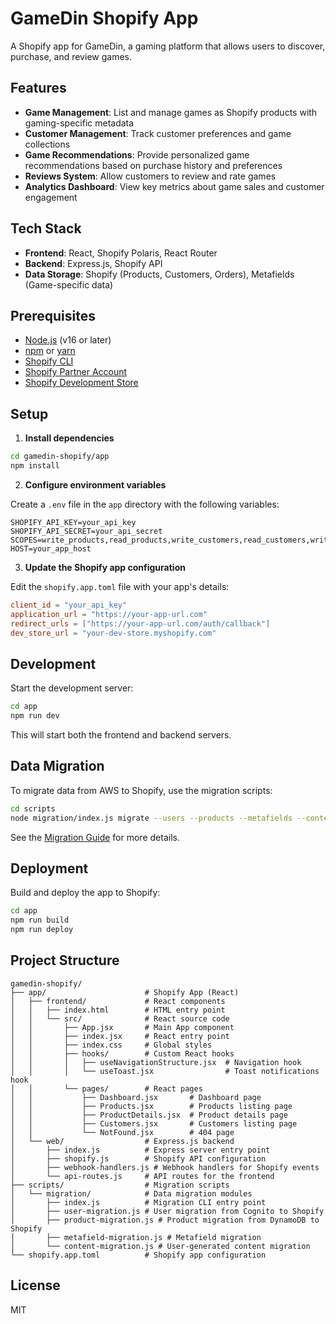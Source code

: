# GameDin Shopify App

A Shopify app for GameDin, a gaming platform that allows users to discover, purchase, and review games.

## Features

- **Game Management**: List and manage games as Shopify products with gaming-specific metadata
- **Customer Management**: Track customer preferences and game collections
- **Game Recommendations**: Provide personalized game recommendations based on purchase history and preferences
- **Reviews System**: Allow customers to review and rate games
- **Analytics Dashboard**: View key metrics about game sales and customer engagement

## Tech Stack

- **Frontend**: React, Shopify Polaris, React Router
- **Backend**: Express.js, Shopify API
- **Data Storage**: Shopify (Products, Customers, Orders), Metafields (Game-specific data)

## Prerequisites

- [Node.js](https://nodejs.org/) (v16 or later)
- [npm](https://www.npmjs.com/) or [yarn](https://yarnpkg.com/)
- [Shopify CLI](https://shopify.dev/docs/apps/tools/cli)
- [Shopify Partner Account](https://partners.shopify.com/)
- [Shopify Development Store](https://help.shopify.com/en/partners/dashboard/development-stores)

## Setup

1. **Install dependencies**

```bash
cd gamedin-shopify/app
npm install
```

2. **Configure environment variables**

Create a `.env` file in the `app` directory with the following variables:

```
SHOPIFY_API_KEY=your_api_key
SHOPIFY_API_SECRET=your_api_secret
SCOPES=write_products,read_products,write_customers,read_customers,write_orders,read_orders,read_content,write_content,read_themes,write_themes,read_inventory,write_inventory,read_shipping,write_shipping,read_analytics
HOST=your_app_host
```

3. **Update the Shopify app configuration**

Edit the `shopify.app.toml` file with your app's details:

```toml
client_id = "your_api_key"
application_url = "https://your-app-url.com"
redirect_urls = ["https://your-app-url.com/auth/callback"]
dev_store_url = "your-dev-store.myshopify.com"
```

## Development

Start the development server:

```bash
cd app
npm run dev
```

This will start both the frontend and backend servers.

## Data Migration

To migrate data from AWS to Shopify, use the migration scripts:

```bash
cd scripts
node migration/index.js migrate --users --products --metafields --content
```

See the [Migration Guide](../docs/SHOPIFY_MIGRATION_GUIDE.md) for more details.

## Deployment

Build and deploy the app to Shopify:

```bash
cd app
npm run build
npm run deploy
```

## Project Structure

```
gamedin-shopify/
├── app/                      # Shopify App (React)
│   ├── frontend/             # React components 
│   │   ├── index.html        # HTML entry point
│   │   └── src/              # React source code
│   │       ├── App.jsx       # Main App component
│   │       ├── index.jsx     # React entry point
│   │       ├── index.css     # Global styles
│   │       ├── hooks/        # Custom React hooks
│   │       │   ├── useNavigationStructure.jsx  # Navigation hook
│   │       │   └── useToast.jsx                # Toast notifications hook
│   │       └── pages/        # React pages
│   │           ├── Dashboard.jsx       # Dashboard page
│   │           ├── Products.jsx        # Products listing page
│   │           ├── ProductDetails.jsx  # Product details page
│   │           ├── Customers.jsx       # Customers listing page
│   │           └── NotFound.jsx        # 404 page
│   └── web/                  # Express.js backend
│       ├── index.js          # Express server entry point
│       ├── shopify.js        # Shopify API configuration
│       ├── webhook-handlers.js # Webhook handlers for Shopify events
│       └── api-routes.js     # API routes for the frontend
├── scripts/                  # Migration scripts
│   └── migration/            # Data migration modules
│       ├── index.js          # Migration CLI entry point
│       ├── user-migration.js # User migration from Cognito to Shopify
│       ├── product-migration.js # Product migration from DynamoDB to Shopify
│       ├── metafield-migration.js # Metafield migration
│       └── content-migration.js # User-generated content migration
└── shopify.app.toml          # Shopify app configuration
```

## License

MIT 